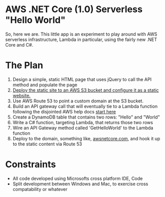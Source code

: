 # AWS .NET Core (1.0) Serverless "Hello World"

So, here we are. This little app is an experiment to play around with AWS serverless infrastructure, Lambda in particular, using the fairly new .NET Core and C#.  

# The Plan

1. Design a simple, static HTML page that uses jQuery to call the API method and populate the page
1. [Deploy the static site to an AWS S3 bucket and configure it as a static website.](http://docs.aws.amazon.com/AmazonS3/latest/dev/website-hosting-custom-domain-walkthrough.html)
1. Use AWS Route 53 to point a custom domain at the S3 bucket.
1. Build an API gateway call that will eventually tie to a Lambda function following the disjointed AWS help docs [start here](http://docs.aws.amazon.com/apigateway/latest/developerguide/api-gateway-create-resource-and-methods.html)
1. Create a DynamoDB table that contains two rows: "Hello" and "World"
1. Write a C# function, targeting Lambda, that returns those two rows
1. Wire an API Gateway method called 'GetHelloWorld' to the Lambda function
1. Deploy to the domain, something like, [awsnetcore.com](http://awsnetcore.com), and hook it up to the static content via Route 53

# Constraints

* All code developed using Microsofts cross platform IDE, Code
* Split development between Windows and Mac, to exercise cross compatability or whatever